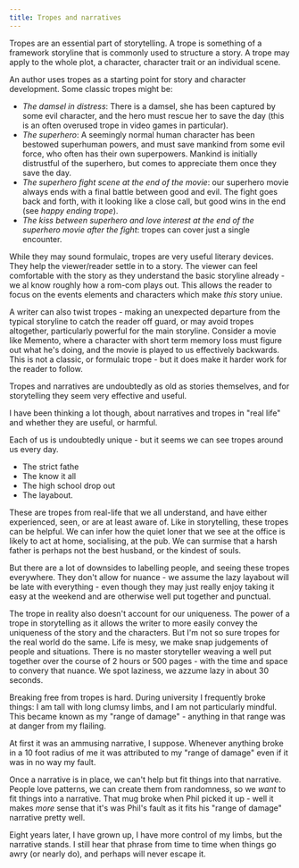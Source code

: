 ```yaml
---
title: Tropes and narratives
---
```


Tropes are an essential part of storytelling. A trope is something of a framework storyline that is commonly used to structure a story. A trope may apply to the whole plot, a character, character trait or an individual scene.

An author uses tropes as a starting point for story and character development. Some classic tropes might be:

* _The damsel in distress_: There is a damsel, she has been captured by some evil character, and the hero must rescue her to save the day (this is an often overused trope in video games in particular).
* _The superhero_: A seemingly normal human character has been bestowed superhuman powers, and must save mankind from some evil force, who often has their own superpowers. Mankind is initially distrustful of the superhero, but comes to appreciate them once they save the day.
* _The superhero fight scene at the end of the movie_: our superhero movie always ends with a final battle between good and evil. The fight goes back and forth, with it looking like a close call, but good wins in the end (see _happy ending trope_).
* _The kiss between superhero and love interest at the end of the superhero movie after the fight_: tropes can cover just a single encounter.

While they may sound formulaic, tropes are very useful literary devices. They help the viewer/reader settle in to a story. The viewer can feel comfortable with the story as they understand the basic storyline already - we al know roughly how a rom-com plays out. This allows the reader to focus on the events elements and characters which make _this_ story uniue.

A writer can also twist tropes - making an unexpected departure from the typical storyline to catch the reader off guard, or may avoid tropes altogether, particularly powerful for the main storyline. Consider a movie like Memento, where a character with short term memory loss must figure out what he's doing, and the movie is played to us effectively backwards. This is not a classic, or formulaic trope - but it does make it harder work for the reader to follow.

Tropes and narratives are undoubtedly as old as stories themselves, and for storytelling they seem very effective and useful.

I have been thinking a lot though, about narratives and tropes in "real life" and whether they are useful, or harmful.

Each of us is undoubtedly unique - but it seems we can see tropes around us every day.

* The strict fathe
* The know it all
* The high school drop out
* The layabout.

These are tropes from real-life that we all understand, and have either experienced, seen, or are at least aware of. Like in storytelling, these tropes can be helpful. We can infer how the quiet loner that we see at the office is likely to act at home, socialising, at the pub. We can surmise that a harsh father is perhaps not the best husband, or the kindest of souls.

But there are a lot of downsides to labelling people, and seeing these tropes everywhere. They don't allow for nuance - we assume the lazy layabout will be late with everything - even though they may just really enjoy taking it easy at the weekend and are otherwise well put together and punctual.

The trope in reality also doesn't account for our uniqueness. The power of a trope in storytelling as it allows the writer to more easily convey the uniqueness of the story and the characters.  But I'm not so sure tropes for the real world do the same. Life is mesy, we make snap judgements of people and situations. There is no master storyteller weaving a well put together over the course of 2 hours or 500 pages - with the time and space to convery that nuance. We spot laziness, we azzume lazy in about 30 seconds.

Breaking free from tropes is hard. During university I frequently broke things: I am tall with long clumsy limbs, and I am not particularly mindful. This became known as my "range of damage" - anything in that range was at danger from my flailing.

At first it was an ammusing narrative, I suppose. Whenever anything broke in a 10 foot radius of me it was attributed to my "range of damage" even if it was in no way my fault.

Once a narrative is in place, we can't help but fit things into that narrative. People love patterns, we can create them from randomness, so we _want_ to fit things into a narrative. That mug broke when Phil picked it up - well it makes _more_ sense that it's was Phil's fault as it fits his "range of damage" narrative pretty well.

Eight years later, I have grown up, I have more control of my limbs, but the narrative stands. I still hear that phrase from time to time when things go awry (or nearly do), and perhaps  will never escape it.
